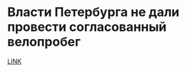 # Власти Петербурга не дали провести согласованный велопробег



[LINK](https://varlamov.ru/1791890.html)